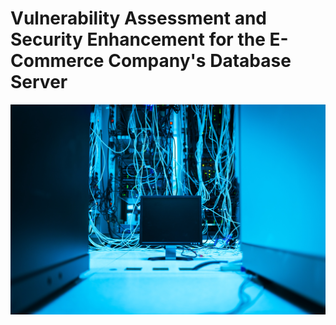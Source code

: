 # Vulnerability Assessment and Security Enhancement for the E-Commerce Company's Database Server

![](server.jpg)


